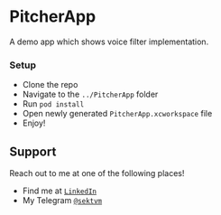 # PitcherApp

A demo app which shows voice filter implementation.

### Setup

- Clone the repo
- Navigate to the `../PitcherApp` folder
- Run `pod install`
- Open newly generated `PitcherApp.xcworkspace` file
- Enjoy!

## Support

Reach out to me at one of the following places!

- Find me at <a href="https://www.linkedin.com/in/bogdan-nikolaev/" target="_blank">`LinkedIn`</a>
- My Telegram <a href="https://t.me/sektvm" target="_blank">`@sektvm`</a>
